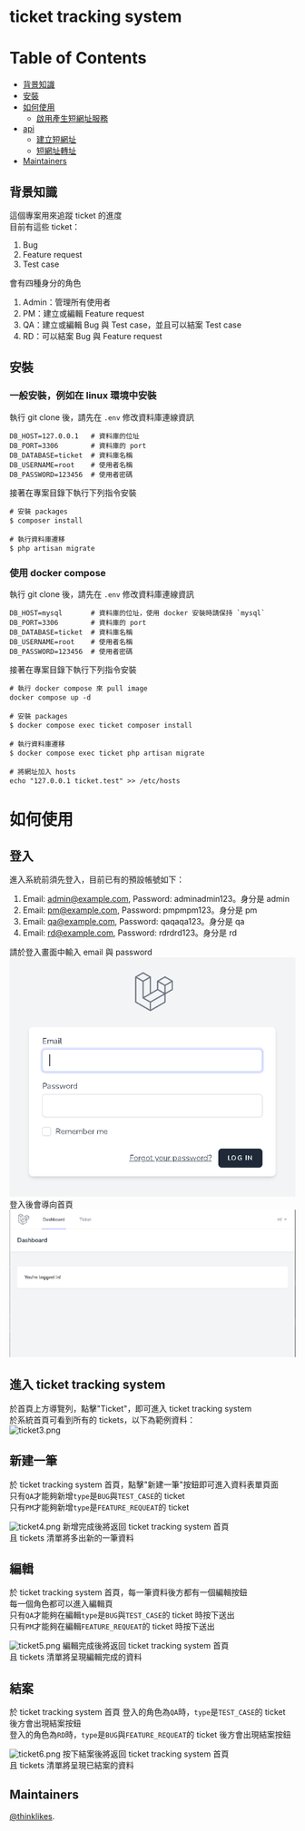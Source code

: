 # ticket tracking system

# Table of Contents
- [背景知識](#背景知識)
- [安裝](#安裝)
- [如何使用](#如何使用)
    - [啟用產生短網址服務](#啟用產生短網址代碼服務)
- [api](#api)
    - [建立短網址](#建立短網址)
    - [短網址轉址](#短網址轉址)
- [Maintainers](#maintainers)

## 背景知識
這個專案用來追蹤 ticket 的進度  
目前有這些 ticket：  
1. Bug
2. Feature request
3. Test case

會有四種身分的角色  
1. Admin：管理所有使用者
2. PM：建立或編輯 Feature request
3. QA：建立或編輯 Bug 與 Test case，並且可以結案 Test case
4. RD：可以結案 Bug 與 Feature request

## 安裝
### 一般安裝，例如在 linux 環境中安裝
執行 git clone 後，請先在 `.env` 修改資料庫連線資訊
```dotenv
DB_HOST=127.0.0.1   # 資料庫的位址
DB_PORT=3306        # 資料庫的 port
DB_DATABASE=ticket  # 資料庫名稱
DB_USERNAME=root    # 使用者名稱
DB_PASSWORD=123456  # 使用者密碼
```

接著在專案目錄下執行下列指令安裝
```shell
# 安裝 packages
$ composer install

# 執行資料庫遷移
$ php artisan migrate
```

### 使用 docker compose
執行 git clone 後，請先在 `.env` 修改資料庫連線資訊
```dotenv
DB_HOST=mysql       # 資料庫的位址，使用 docker 安裝時請保持 `mysql`
DB_PORT=3306        # 資料庫的 port
DB_DATABASE=ticket  # 資料庫名稱
DB_USERNAME=root    # 使用者名稱
DB_PASSWORD=123456  # 使用者密碼
```

接著在專案目錄下執行下列指令安裝
```shell
# 執行 docker compose 來 pull image
docker compose up -d

# 安裝 packages
$ docker compose exec ticket composer install

# 執行資料庫遷移
$ docker compose exec ticket php artisan migrate

# 將網址加入 hosts
echo "127.0.0.1 ticket.test" >> /etc/hosts
```

# 如何使用
## 登入
進入系統前須先登入，目前已有的預設帳號如下：
1. Email: admin@example.com, Password: adminadmin123。身分是 admin
2. Email: pm@example.com, Password: pmpmpm123。身分是 pm
3. Email: qa@example.com, Password: qaqaqa123。身分是 qa
4. Email: rd@example.com, Password: rdrdrd123。身分是 rd

請於登入畫面中輸入 email 與 password  
![login](resources/images/ticket1.png)
登入後會導向首頁
![index](resources/images/ticket2.png)

## 進入 ticket tracking system
於首頁上方導覽列，點擊"Ticket"，即可進入 ticket tracking system  
於系統首頁可看到所有的 tickets，以下為範例資料：  
![ticket3.png](ticket3.png)

## 新建一筆
於 ticket tracking system 首頁，點擊"新建一筆"按鈕即可進入資料表單頁面  
只有`QA`才能夠新增`type`是`BUG`與`TEST_CASE`的 ticket  
只有`PM`才能夠新增`type`是`FEATURE_REQUEAT`的 ticket

![ticket4.png](ticket4.png)
新增完成後將返回 ticket tracking system 首頁  
且 tickets 清單將多出新的一筆資料

## 編輯
於 ticket tracking system 首頁，每一筆資料後方都有一個編輯按鈕  
每一個角色都可以進入編輯頁  
只有`QA`才能夠在編輯`type`是`BUG`與`TEST_CASE`的 ticket 時按下送出  
只有`PM`才能夠在編輯`FEATURE_REQUEAT`的 ticket 時按下送出  

![ticket5.png](ticket5.png)
編輯完成後將返回 ticket tracking system 首頁  
且 tickets 清單將呈現編輯完成的資料

## 結案
於 ticket tracking system 首頁 
登入的角色為`QA`時，`type`是`TEST_CASE`的 ticket 後方會出現結案按鈕  
登入的角色為`RD`時，`type`是`BUG`與`FEATURE_REQUEAT`的 ticket 後方會出現結案按鈕  

![ticket6.png](ticket6.png)
按下結案後將返回 ticket tracking system 首頁  
且 tickets 清單將呈現已結案的資料

## Maintainers
[@thinklikes](https://github.com/thinklikes).
